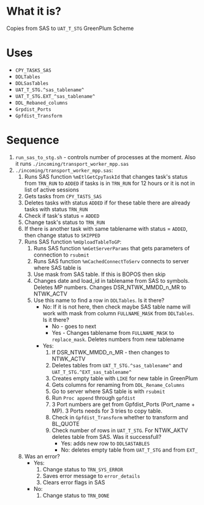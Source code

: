 #                  What it is?

Copies from SAS to `UAT_T_STG` GreenPlum Scheme










#                  Uses

- `CPY_TASKS_SAS`
- `DDLTables`
- `DDLSasTables`
- `UAT_T_STG.^sas_tablename^`
- `UAT_T_STG.EXT_^sas_tablename^`
- `DDL_Rebaned_columns`
- `Grpdist_Ports`
- `Gpfdist_Transform`









#                  Sequence

1. `run_sas_to_stg.sh` - controls number of processes at the moment. Also it runs `./incoming/transport_worker_mpp.sas`
2. `./incoming/transport_worker_mpp.sas`:
	1. Runs SAS function `%mEtlGetCpyTaskId` that changes task's status from `TRN_RUN` to `ADDED` if tasks is in `TRN_RUN` for 12 hours or it is not in list of active sessions
	2. Gets tasks from `CPY_TASTS_SAS`
	3. Deletes tasks with status `ADDED` if for these table there are already tasks with status `TRN_RUN` 
	4. Check if task's status = `ADDED`
	5. Change task's status to `TRN_RUN`
	6. If there is another task with same tablename with status = `ADDED`, then change status to `SKIPPED`
	7. Runs SAS function `%mUploadTableToGP`:
		1. Runs SAS function `%mGetServerParams` that gets parameters of connection to `rsubmit`
		2. Runs SAS function `%mCachedConnectToServ` connects to server where SAS table is
		3. Use mask from SAS table. If this is BOPOS then skip
		4. Changes date and load_id in tablename from SAS to symbols. Deletes MP numbers. Changes DSR_NTWK_MMDD_n_MR to NTWK_ACTV
		5. Use this name to find a row in `DDLTables`. Is it there?
			- No:  If it is not here, then check maybe SAS table name will work with mask from column `FULLNAME_MASK` from `DDLTables`. Is it there?
				- No - goes to next
				- Yes - Changes tablename from `FULLNAME_MASK` to `replace_mask`. Deletes numbers from new tablename
			- Yes:
				1. If DSR_NTWK_MMDD_n_MR - then changes to NTWK_ACTV
				2. Deletes tables from `UAT_T_STG.^sas_tablename^` and `UAT_T_STG.^EXT_sas_tablename^`
				3. Creates empty table with `LIKE` for new table in GreenPlum
				4. Gets columns for renaming from `DDL_Rename_Columns` 
				5. Go to server where SAS table is with `rsubmit`
				6. Run `Proc append` through `gpfdist`
				7. 3 Port numbers are get from Gpfdist_Ports (Port_name + MP). 3 Ports needs for 3 tries to copy table.
				8. Check in `Gpfdist_Transform` whether to transform and BL_QUOTE
				9. Check number of rows in `UAT_T_STG`. For NTWK_AKTV deletes table from SAS. Was it successfull?
					- Yes: adds new row to `DDLSASTABLES`
					- No: deletes empty table from `UAT_T_STG` and from `EXT_`
	8. Was an error?
		- Yes:
			1. Change status to `TRN_SYS_ERROR`
			2. Saves error message to `error_details`
			3. Clears error flags in SAS
		- No:
			1. Change status to `TRN_DONE`
